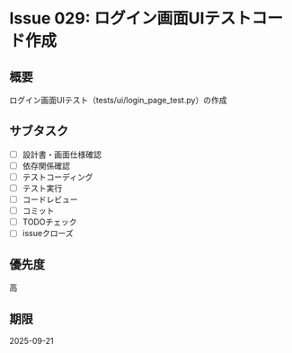 # Issue 029: ログイン画面UIテストコード作成

## 概要
ログイン画面UIテスト（tests/ui/login_page_test.py）の作成

## サブタスク
- [ ] 設計書・画面仕様確認
- [ ] 依存関係確認
- [ ] テストコーディング
- [ ] テスト実行
- [ ] コードレビュー
- [ ] コミット
- [ ] TODOチェック
- [ ] issueクローズ

## 優先度
高

## 期限
2025-09-21
